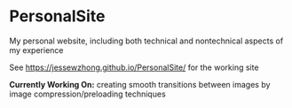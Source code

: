 # PersonalSite
My personal website, including both technical and nontechnical aspects of my experience

See https://jessewzhong.github.io/PersonalSite/ for the working site

**Currently Working On:** creating smooth transitions between images by image compression/preloading techniques
